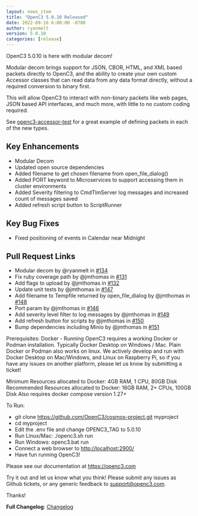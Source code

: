 ```yaml
---
layout: news_item
title: "OpenC3 5.0.10 Released"
date: 2022-09-16 6:00:00 -0700
author: ryanmelt
version: 5.0.10
categories: [release]
---
```


OpenC3 5.0.10 is here with modular decom!

Modular decom brings support for JSON, CBOR, HTML, and XML based packets directly to OpenC3, and the ability to create your own custom Accessor classes that can read data from any data format directly, without a required conversion to binary first.

This will allow OpenC3 to interact with non-binary packets like web pages, JSON based API interfaces, and much more, with little to no custom coding required.

See [openc3-accessor-test](https://github.com/OpenC3/cosmos/tree/main/openc3-cosmos-init/plugins/packages/openc3-accessor-test) for a great example of defining packets in each of the new types.

## Key Enhancements

- Modular Decom
- Updated open source dependencies
- Added filename to get chosen filename from open_file_dialog()
- Added PORT keyword to Microservices to support accessing them in cluster environments
- Added Severity filtering to CmdTlmServer log messages and increased count of messages saved
- Added refresh script button to ScriptRunner

## Key Bug Fixes

- Fixed positioning of events in Calendar near Midnight

## Pull Request Links

- Modular decom by @ryanmelt in [#134](https://github.com/OpenC3/cosmos/pull/134)
- Fix ruby coverage path by @jmthomas in [#131](https://github.com/OpenC3/cosmos/pull/131)
- Add flags to upload by @jmthomas in [#132](https://github.com/OpenC3/cosmos/pull/132)
- Update unit tests by @jmthomas in [#147](https://github.com/OpenC3/cosmos/pull/147)
- Add filename to Tempfile returned by open_file_dialog by @jmthomas in [#148](https://github.com/OpenC3/cosmos/pull/148)
- Port param by @jmthomas in [#146](https://github.com/OpenC3/cosmos/pull/146)
- Add severity level filter to log messages by @jmthomas in [#149](https://github.com/OpenC3/cosmos/pull/149)
- Add refresh button for scripts by @jmthomas in [#150](https://github.com/OpenC3/cosmos/pull/150)
- Bump dependencies including Minio by @jmthomas in [#151](https://github.com/OpenC3/cosmos/pull/151)

Prerequisites:
Docker - Running OpenC3 requires a working Docker or Podman installation. Typically Docker Desktop on Windows / Mac. Plain Docker or Podman also works on linux. We actively develop and run with Docker Desktop on Mac/Windows, and Linux on Raspberry Pi, so if you have any issues on another platform, please let us know by submitting a ticket!

Minimum Resources allocated to Docker: 4GB RAM, 1 CPU, 80GB Disk
Recommended Resources allocated to Docker: 16GB RAM, 2+ CPUs, 100GB Disk
Also requires docker compose version 1.27+

To Run:

- git clone https://github.com/OpenC3/cosmos-project.git myproject
- cd myproject
- Edit the .env file and change OPENC3_TAG to 5.0.10
- Run Linux/Mac: ./openc3.sh run
- Run Windows: openc3.bat run
- Connect a web browser to [http://localhost:2900/](http://localhost:2900/)
- Have fun running OpenC3!

Please see our documentation at https://openc3.com

Try it out and let us know what you think! Please submit any issues as Github tickets, or any generic feedback to [support@openc3.com](mailto:support@openc3.com).

Thanks!

**Full Changelog**: [Changelog](https://github.com/OpenC3/cosmos/compare/v5.0.9...v5.0.10)
